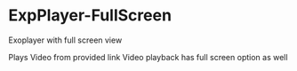 # ExpPlayer-FullScreen
Exoplayer with full screen view

Plays Video from provided link
Video playback has full screen option as well
